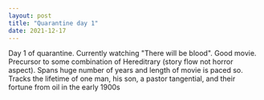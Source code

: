 ```yaml
---
layout: post
title: "Quarantine day 1"
date: 2021-12-17
---
```


Day 1 of quarantine. Currently watching "There will be blood". Good movie. Precursor to some combination of Hereditrary (story flow not horror aspect). Spans huge number of years and length of movie is paced so. Tracks the lifetime of one man, his son, a pastor tangential, and their fortune from oil in the early 1900s
